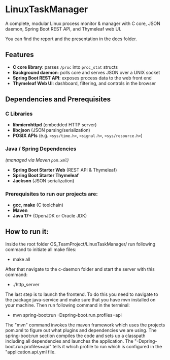 # LinuxTaskManager

A complete, modular Linux process monitor & manager with C core, JSON daemon, Spring Boot REST API, and Thymeleaf web UI.

You can find the report and the presentation in the docs folder.

## Features
- **C core library**: parses `/proc` into `proc_stat` structs  
- **Background daemon**: polls core and serves JSON over a UNIX socket  
- **Spring Boot REST API**: exposes process data to the web front end  
- **Thymeleaf Web UI**: dashboard, filtering, and controls in the browser

## Dependencies and Prerequisites

### C Libraries
- **libmicrohttpd** (embedded HTTP server)  
- **libcjson** (JSON parsing/serialization)  
- **POSIX APIs** (e.g. `<sys/time.h>`, `<signal.h>`, `<sys/resource.h>`)

### Java / Spring Dependencies
*(managed via Maven `pom.xml`)*  
- **Spring Boot Starter Web** (REST API & Thymeleaf)  
- **Spring Boot Starter Thymeleaf**  
- **Jackson** (JSON serialization)

### Prerequisites to run our projects are:
- **gcc**, **make** (C toolchain)  
- **Maven**  
- **Java 17+** (OpenJDK or Oracle JDK)

## How to run it:
Inside the root folder OS_TeamProject/LinuxTaskManager/ run following command to initiate all make files:
- make all

After that navigate to the c-daemon folder and start the server with this command:
- ./http_server 

The last step is to launch the frontend. To do this you need to navigate to the package java-service and make sure that you have mvn installed on your machine. Then run following command in the terminal:

- mvn spring-boot:run -Dspring-boot.run.profiles=api

The "mvn" command invokes the maven framework which uses the projects pom.xml to figure out what plugins and dependencies we are using. The spring-boot:run section compiles the code and sets up a classpath including all dependencies and launches the application. The "-Dspring-boot.run.profiles=api" tells it which profile to run which is configured in the "application.api.yml file.

